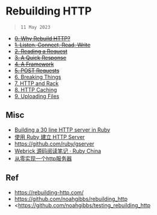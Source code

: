 # Rebuilding HTTP

> `11 May 2023`

* ~~[0. Why Rebuild HTTP?](./00/)~~
* ~~[1. Listen, Connect, Read, Write](./01/)~~
* ~~[2. Reading a Request](./02/)~~
* ~~[3. A Quick Response](./03/)~~
* ~~[4. A Framework](./04/)~~
* ~~[5. POST Requests](./05/)~~
* [6. Breaking Things](./06/)
* [7. HTTP and Rack](./07/)
* [8. HTTP Caching](./08/)
* [9. Uploading Files](./09/)


## Misc

* [Building a 30 line HTTP server in Ruby](https://blog.appsignal.com/2016/11/23/ruby-magic-building-a-30-line-http-server-in-ruby.html)
* [使用 Ruby 建立 HTTP Server](https://hackmd.io/@nMuhqqCnRo-W7AZ9CGKD1g/HykQoIukj)
* <https://github.com/ruby/gserver>
* [Webrick 源码阅读笔记 · Ruby China](https://ruby-china.org/topics/15102)
* [从零实现一个http服务器](https://mp.weixin.qq.com/s?__biz=Mzk0MjUwNDE2OA==&mid=2247496485&idx=1&sn=ce91fce705cd386b4d743754affd4bcb&source=41#wechat_redirect)

## Ref

* <https://rebuilding-http.com/>
* <https://github.com/noahgibbs/rebuilding_http>
* <<https://github.com/noahgibbs/testing_rebuilding_http>
